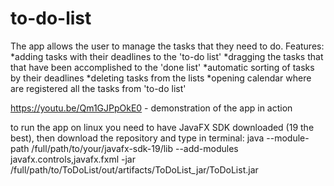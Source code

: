 # to-do-list
The app allows the user to manage the tasks that they need to do.
Features:
*adding tasks with their deadlines to the 'to-do list'
*dragging the tasks that that have been accomplished to the 'done list'
*automatic sorting of tasks by their deadlines
*deleting tasks from the lists
*opening calendar where are registered all the tasks from 'to-do list'

https://youtu.be/Qm1GJPpOkE0 - demonstration of the app in action

to run the app on linux you need to have JavaFX SDK downloaded (19 the best), then
download the repository and type in terminal:
java --module-path /full/path/to/your/javafx-sdk-19/lib --add-modules javafx.controls,javafx.fxml -jar 
/full/path/to/ToDoList/out/artifacts/ToDoList_jar/ToDoList.jar
